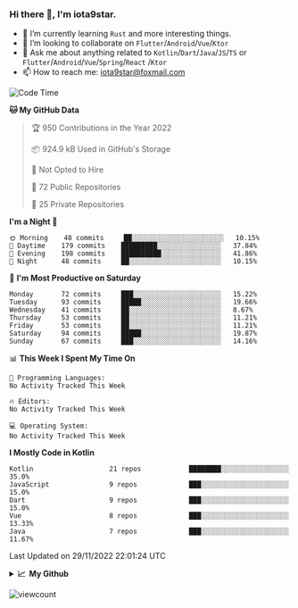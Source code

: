### Hi there 👋, I'm iota9star.

- 🌱 I’m currently learning `Rust` and more interesting things.
- 👯 I’m looking to collaborate on `Flutter`/`Android`/`Vue`/`Ktor`
- 💬 Ask me about anything related to `Kotlin`/`Dart`/`Java`/`JS`/`TS` or `Flutter`/`Android`/`Vue`/`Spring`/`React`
  /`Ktor`
- 📫 How to reach me: [iota9star@foxmail.com](iota9star@foxmail.com)



<!--START_SECTION:waka-->
![Code Time](http://img.shields.io/badge/Code%20Time-3%2C090%20hrs%2054%20mins-blue)

**🐱 My GitHub Data** 

> 🏆 950 Contributions in the Year 2022
 > 
> 📦 924.9 kB Used in GitHub's Storage 
 > 
> 🚫 Not Opted to Hire
 > 
> 📜 72 Public Repositories 
 > 
> 🔑 25 Private Repositories  
 > 
**I'm a Night 🦉** 

```text
🌞 Morning    48 commits     ██░░░░░░░░░░░░░░░░░░░░░░░   10.15% 
🌆 Daytime    179 commits    █████████░░░░░░░░░░░░░░░░   37.84% 
🌃 Evening    198 commits    ██████████░░░░░░░░░░░░░░░   41.86% 
🌙 Night      48 commits     ██░░░░░░░░░░░░░░░░░░░░░░░   10.15%

```
📅 **I'm Most Productive on Saturday** 

```text
Monday       72 commits     ███░░░░░░░░░░░░░░░░░░░░░░   15.22% 
Tuesday      93 commits     █████░░░░░░░░░░░░░░░░░░░░   19.66% 
Wednesday    41 commits     ██░░░░░░░░░░░░░░░░░░░░░░░   8.67% 
Thursday     53 commits     ██░░░░░░░░░░░░░░░░░░░░░░░   11.21% 
Friday       53 commits     ██░░░░░░░░░░░░░░░░░░░░░░░   11.21% 
Saturday     94 commits     █████░░░░░░░░░░░░░░░░░░░░   19.87% 
Sunday       67 commits     ███░░░░░░░░░░░░░░░░░░░░░░   14.16%

```


📊 **This Week I Spent My Time On** 

```text
💬 Programming Languages: 
No Activity Tracked This Week

🔥 Editors: 
No Activity Tracked This Week

💻 Operating System: 
No Activity Tracked This Week

```

**I Mostly Code in Kotlin** 

```text
Kotlin                   21 repos            ████████░░░░░░░░░░░░░░░░░   35.0% 
JavaScript               9 repos             ███░░░░░░░░░░░░░░░░░░░░░░   15.0% 
Dart                     9 repos             ███░░░░░░░░░░░░░░░░░░░░░░   15.0% 
Vue                      8 repos             ███░░░░░░░░░░░░░░░░░░░░░░   13.33% 
Java                     7 repos             ███░░░░░░░░░░░░░░░░░░░░░░   11.67%

```



 Last Updated on 29/11/2022 22:01:24 UTC
<!--END_SECTION:waka-->

<details>
  <summary><b>📈&nbsp;&nbsp;My Github</b></summary>
  <br>
  <img src='https://github-profile-trophy.vercel.app/?username=iota9star'>
  <img src='https://bad-apple-github-readme.vercel.app/api?show_bg=1&username=iota9star&hide_title=true'>
  <img src='http://cr-skills-chart-widget.azurewebsites.net/api/api?username=iota9star'>
</details>


![viewcount](https://count.getloli.com/get/@iota9star?theme=rule34)
